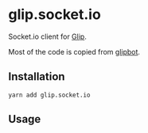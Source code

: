 # glip.socket.io

Socket.io client for [Glip](https://glip.com).

Most of the code is copied from [glipbot](https://github.com/jstrinko/glipbot).


## Installation

```
yarn add glip.socket.io
```


## Usage

```javascript

```
